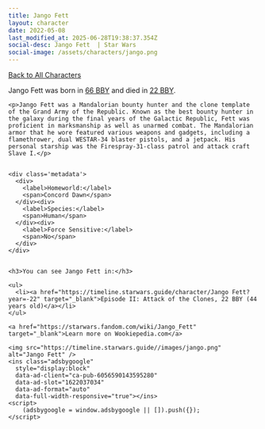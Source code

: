 ```yaml
---
title: Jango Fett
layout: character
date: 2022-05-08
last_modified_at: 2025-06-28T19:38:37.354Z
social-desc: Jango Fett  | Star Wars
social-image: /assets/characters/jango.png
---
```

<a href="/character" class="smaller">Back to All Characters</a>

<div class="character-profile container">
  <div class="col-10">
    <p>
    Jango Fett     was born in <a href="https://timeline.starwars.guide/character/Jango Fett?year=-66" target="_blank">66 BBY</a> and died in <a href="https://timeline.starwars.guide/character/Jango Fett?year=-22" target="_blank">22 BBY</a>.        
    </p>

    <p>Jango Fett was a Mandalorian bounty hunter and the clone template of the Grand Army of the Republic. Known as the best bounty hunter in the galaxy during the final years of the Galactic Republic, Fett was proficient in marksmanship as well as unarmed combat. The Mandalorian armor that he wore featured various weapons and gadgets, including a flamethrower, dual WESTAR-34 blaster pistols, and a jetpack. His personal starship was the Firespray-31-class patrol and attack craft Slave I.</p>


    <div class='metadata'>
      <div>
        <label>Homeworld:</label>
        <span>Concord Dawn</span>
      </div><div>
        <label>Species:</label>
        <span>Human</span>
      </div><div>
        <label>Force Sensitive:</label>
        <span>No</span>
      </div>
    </div>


    <h3>You can see Jango Fett in:</h3>

    <ul>
      <li><a href="https://timeline.starwars.guide/character/Jango Fett?year=-22" target="_blank">Episode II: Attack of the Clones, 22 BBY (44 years old)</a></li>
    </ul>

    <a href="https://starwars.fandom.com/wiki/Jango_Fett" target="_blank">Learn more on Wookiepedia.com</a>
  </div>
  <div class="character_image col-2">
    
    <img src="https://timeline.starwars.guide//images/jango.png" alt="Jango Fett" />
    <ins class="adsbygoogle"
      style="display:block"
      data-ad-client="ca-pub-6056590143595280"
      data-ad-slot="1622037034"
      data-ad-format="auto"
      data-full-width-responsive="true"></ins>
    <script>
        (adsbygoogle = window.adsbygoogle || []).push({});
    </script>
  </div>
</div>
